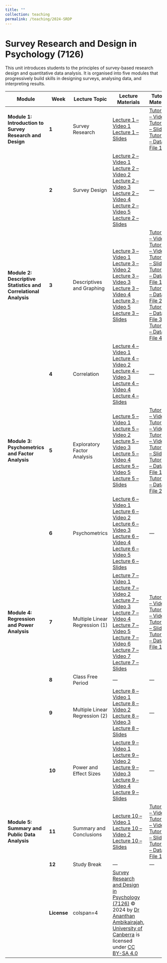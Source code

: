 ```yaml
---
title: ""
collection: teaching
permalink: /teaching/2024-SRDP
---
```


# Survey Research and Design in Psychology (7126)

This unit introduces students to the principles of survey-based research design and quantitative data analysis. It is organised into five modules that progressively build skills in designing surveys, analysing data, and interpreting results.


| Module | Week | Lecture Topic | Lecture Materials | Tutorial Materials |
|---------|------|----------------|-------------------|--------------------|
| **Module 1: Introduction to Survey Research and Design** | **1** | Survey Research | [Lecture 1 – Video 1](#) <br>[Lecture 1 – Slides](#) | [Tutorial 1 – Video 1](#) <br>[Tutorial 1 – Slides](#) <br>[Tutorial 1 – Data File 1](#) |
|  | **2** | Survey Design | [Lecture 2 – Video 1](#) <br>[Lecture 2 – Video 2](#) <br>[Lecture 2 – Video 3](#) <br>[Lecture 2 – Video 4](#) <br>[Lecture 2 – Video 5](#) <br>[Lecture 2 – Slides](#) | — |
| **Module 2: Descriptive Statistics and Correlational Analysis** | **3** | Descriptives and Graphing | [Lecture 3 – Video 1](#) <br>[Lecture 3 – Video 2](#) <br>[Lecture 3 – Video 3](#) <br>[Lecture 3 – Video 4](#) <br>[Lecture 3 – Video 5](#) <br>[Lecture 3 – Slides](#) | [Tutorial 2 – Video 1](#) <br>[Tutorial 2 – Video 2](#) <br>[Tutorial 2 – Slides](#) <br>[Tutorial 2 – Data File 1](#) <br>[Tutorial 2 – Data File 2](#) <br>[Tutorial 2 – Data File 3](#) <br>[Tutorial 2 – Data File 4](#) |
|  | **4** | Correlation | [Lecture 4 – Video 1](#) <br>[Lecture 4 – Video 2](#) <br>[Lecture 4 – Video 3](#) <br>[Lecture 4 – Video 4](#) <br>[Lecture 4 – Slides](#) | — |
| **Module 3: Psychometrics and Factor Analysis** | **5** | Exploratory Factor Analysis | [Lecture 5 – Video 1](#) <br>[Lecture 5 – Video 2](#) <br>[Lecture 5 – Video 3](#) <br>[Lecture 5 – Video 4](#) <br>[Lecture 5 – Video 5](#) <br>[Lecture 5 – Slides](#) | [Tutorial 3 – Video 1](#) <br>[Tutorial 3 – Video 2](#) <br>[Tutorial 3 – Video 3](#) <br>[Tutorial 3 – Slides](#) <br>[Tutorial 3 – Data File 1](#) <br>[Tutorial 3 – Data File 2](#) |
|  | **6** | Psychometrics | [Lecture 6 – Video 1](#) <br>[Lecture 6 – Video 2](#) <br>[Lecture 6 – Video 3](#) <br>[Lecture 6 – Video 4](#) <br>[Lecture 6 – Video 5](#) <br>[Lecture 6 – Slides](#) | — |
| **Module 4: Regression and Power Analysis** | **7** | Multiple Linear Regression (1) | [Lecture 7 – Video 1](#) <br>[Lecture 7 – Video 2](#) <br>[Lecture 7 – Video 3](#) <br>[Lecture 7 – Video 4](#) <br>[Lecture 7 – Video 5](#) <br>[Lecture 7 – Video 6](#) <br>[Lecture 7 – Video 7](#) <br>[Lecture 7 – Slides](#) | [Tutorial 4 – Video 1](#) <br>[Tutorial 4 – Video 2](#) <br>[Tutorial 4 – Slides](#) <br>[Tutorial 4 – Data File 1](#) |
|  | **8** | Class Free Period | — | — |
|  | **9** | Multiple Linear Regression (2) | [Lecture 8 – Video 1](#) <br>[Lecture 8 – Video 2](#) <br>[Lecture 8 – Video 3](#) <br>[Lecture 8 – Slides](#) | — |
|  | **10** | Power and Effect Sizes | [Lecture 9 – Video 1](#) <br>[Lecture 9 – Video 2](#) <br>[Lecture 9 – Video 3](#) <br>[Lecture 9 – Video 4](#) <br>[Lecture 9 – Slides](#) | — |
| **Module 5: Summary and Public Data Analysis** | **11** | Summary and Conclusions | [Lecture 10 – Video 1](#) <br>[Lecture 10 – Video 2](#) <br>[Lecture 10 – Slides](#) | [Tutorial 5 – Video 1](#) <br>[Tutorial 5 – Video 2](#) <br>[Tutorial 5 – Slides](#) <br>[Tutorial 5 – Data File 1](#) |
|  | **12** | Study Break | — | — |
| | **License** | colspan=4 | [Survey Research and Design in Psychology (7126)](https://ananthanambikairajah.com/teaching/) © 2024 by [Dr Ananthan Ambikairajah](https://ananthanambikairajah.com/), [University of Canberra](https://www.canberra.edu.au/) is licensed under [CC BY-SA 4.0](https://creativecommons.org/licenses/by-sa/4.0/)|

